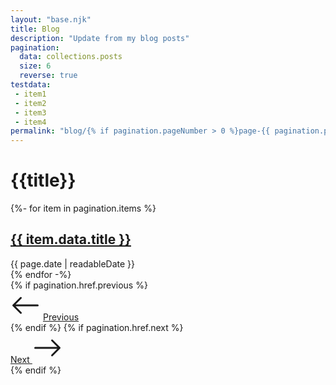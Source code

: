 ```yaml
---
layout: "base.njk"
title: Blog
description: "Update from my blog posts"
pagination:
  data: collections.posts
  size: 6
  reverse: true
testdata:
 - item1
 - item2
 - item3
 - item4
permalink: "blog/{% if pagination.pageNumber > 0 %}page-{{ pagination.pageNumber + 1 }}/{% endif %}index.html"
---
```

<main><heading-anchor>
<div class="w-100 overflow-hidden position-relative" id="top">
<div class="container py-vh-5">
<div class="row d-flex justify-content-center text-center">
<div class="col-12 col-lg-10">
<h1 class="display-huge mb-3">{{title}}</h1>
</div>
</div>
</div>
</div>
<div class="container">
<div class="row d-flex justify-content-center">
<div class="col-11 col-lg-10 col-xl-6">
<div class="row border-bottom">
{%- for item in pagination.items %}
<article class="col-12 border-top px-0 py-4 d-flex justify-content-between align-items-center">
<h2 class="h4 lh-1 mb-0"><a class='text-decoration-none' href="{{item.url}}">{{ item.data.title }}</a></h2>
<time datetime="{{ page.date | htmlDateString }}">{{ page.date | readableDate }}</time>
</article>
{% endfor -%}
</div>
</div>
</div>
</div>
</main>

<div class="container d-flex justify-content-between">
{% if pagination.href.previous %}<div class="col border-top border-end py-vh-3 d-flex align-items-center">
<svg xmlns="http://www.w3.org/2000/svg" width="48" height="48" fill="currentColor" class="bi bi-arrow-left" viewBox="0 0 16 16">
<path fill-rule="evenodd" d="M15 8a.5.5 0 0 0-.5-.5H2.707l3.147-3.146a.5.5 0 1 0-.708-.708l-4 4a.5.5 0 0 0 0 .708l4 4a.5.5 0 0 0 .708-.708L2.707 8.5H14.5A.5.5 0 0 0 15 8z"/></svg>
<a class='ms-2 display-6'  href="{{ pagination.href.previous }}"> Previous</a>
</div>{% endif %}
{% if pagination.href.next %}<div class="col border-top text-end py-vh-3 d-flex align-items-center justify-content-end">
<a class='me-2 display-6'href="{{ pagination.href.next }}">Next <svg xmlns="http://www.w3.org/2000/svg" width="48" height="48" fill="currentColor" class="bi bi-arrow-right" viewBox="0 0 16 16">
  <path fill-rule="evenodd" d="M1 8a.5.5 0 0 1 .5-.5h11.793l-3.147-3.146a.5.5 0 0 1 .708-.708l4 4a.5.5 0 0 1 0 .708l-4 4a.5.5 0 0 1-.708-.708L13.293 8.5H1.5A.5.5 0 0 1 1 8z"/>
</svg></a>
</div>{% endif %}
</div>
